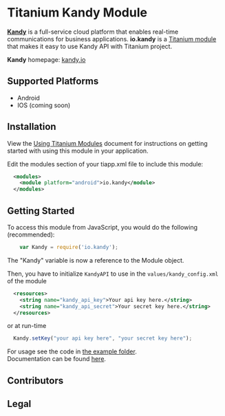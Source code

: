 # Titanium Kandy Module

[**Kandy**](http://www.kandy.io/) is a full-service cloud platform that enables real-time communications for business applications. **io.kandy** is a [Titanium module](http://www.appcelerator.com/) that makes it easy to use Kandy API with Titanium project.

**Kandy** homepage: [kandy.io](http://www.kandy.io/)

## Supported Platforms
- Android
- IOS (coming soon)

## Installation
View the [Using Titanium Modules](http://docs.appcelerator.com/titanium/latest/#!/guide/Using_Titanium_Modules) document for instructions on getting started with using this module in your application.

Edit the modules section of your tiapp.xml file to include this module:
```xml
  <modules>
    <module platform="android">io.kandy</module>
  </modules>
```

## Getting Started
To access this module from JavaScript, you would do the following (recommended):

```js
	var Kandy = require('io.kandy');
```

The "Kandy" variable is now a reference to the Module object.

Then, you have to initialize `KandyAPI` to use in the `values/kandy_config.xml` of the module
```xml
  <resources>
    <string name="kandy_api_key">Your api key here.</string>
    <string name="kandy_api_secret">Your secret key here.</string>
  </resources>
```
or at run-time
```js
  Kandy.setKey("your api key here", "your secret key here");
```

For usage see the code in [the example folder](example/).   
Documentation can be found [here](documentation/).

## Contributors

## Legal